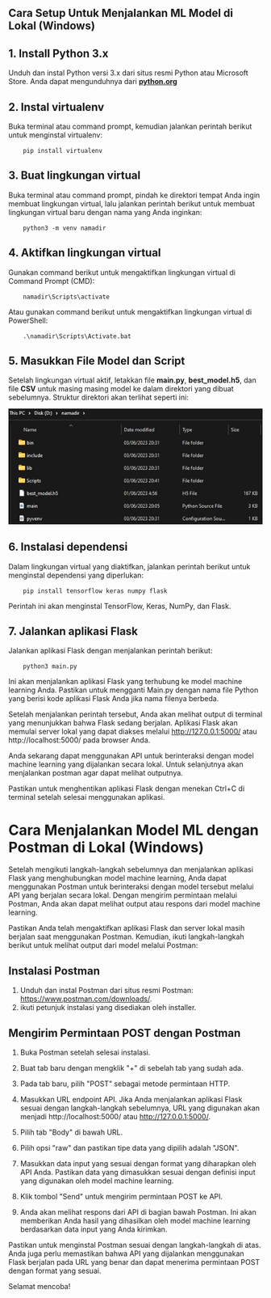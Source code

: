 ## Cara Setup Untuk Menjalankan ML Model di Lokal (Windows)

## 1. Install Python 3.x

Unduh dan instal Python versi 3.x dari situs resmi Python atau Microsoft Store. Anda dapat mengunduhnya dari 
**[python.org](https://www.python.org/downloads/)**

## 2. Instal virtualenv

Buka terminal atau command prompt, kemudian jalankan perintah berikut untuk menginstal virtualenv:

        pip install virtualenv

## 3. Buat lingkungan virtual

Buka terminal atau command prompt, pindah ke direktori tempat Anda ingin membuat lingkungan virtual, lalu jalankan perintah berikut untuk membuat lingkungan virtual baru dengan nama yang Anda inginkan:

        python3 -m venv namadir

## 4. Aktifkan lingkungan virtual

Gunakan command berikut untuk mengaktifkan lingkungan virtual di Command Prompt (CMD):

        namadir\Scripts\activate

Atau gunakan command berikut untuk mengaktifkan lingkungan virtual di PowerShell:

        .\namadir\Scripts\Activate.bat

## 5. Masukkan File Model dan Script 
Setelah lingkungan virtual aktif, letakkan file **main.py**, **best_model.h5**, dan file **CSV** untuk masing masing model ke dalam direktori yang dibuat sebelumnya. Struktur direktori akan terlihat seperti ini:

![Gambar Dir](assets/contoh_dir.jpg)

## 6. Instalasi dependensi

Dalam lingkungan virtual yang diaktifkan, jalankan perintah berikut untuk menginstal dependensi yang diperlukan:

        pip install tensorflow keras numpy flask

Perintah ini akan menginstal TensorFlow, Keras, NumPy, dan Flask.

## 7. Jalankan aplikasi Flask

Jalankan aplikasi Flask dengan menjalankan perintah berikut:

        python3 main.py

Ini akan menjalankan aplikasi Flask yang terhubung ke model machine learning Anda. Pastikan untuk mengganti Main.py dengan nama file Python yang berisi kode aplikasi Flask Anda jika nama filenya berbeda.

Setelah menjalankan perintah tersebut, Anda akan melihat output di terminal yang menunjukkan bahwa Flask sedang berjalan. Aplikasi Flask akan memulai server lokal yang dapat diakses melalui http://127.0.0.1:5000/ atau http://localhost:5000/ pada browser Anda.

Anda sekarang dapat menggunakan API untuk berinteraksi dengan model machine learning yang dijalankan secara lokal. Untuk selanjutnya akan menjalankan postman agar dapat melihat outputnya.

Pastikan untuk menghentikan aplikasi Flask dengan menekan Ctrl+C di terminal setelah selesai menggunakan aplikasi.


# Cara Menjalankan Model ML dengan Postman di Lokal (Windows)

Setelah mengikuti langkah-langkah sebelumnya dan menjalankan aplikasi Flask yang menghubungkan model machine learning, Anda dapat menggunakan Postman untuk berinteraksi dengan model tersebut melalui API yang berjalan secara lokal. Dengan mengirim permintaan melalui Postman, Anda akan dapat melihat output atau respons dari model machine learning.

Pastikan Anda telah mengaktifkan aplikasi Flask dan server lokal masih berjalan saat menggunakan Postman. Kemudian, ikuti langkah-langkah berikut untuk melihat output dari model melalui Postman:

## Instalasi Postman
1. Unduh dan instal Postman dari situs resmi Postman: https://www.postman.com/downloads/.
2. ikuti petunjuk instalasi yang disediakan oleh installer.

## Mengirim Permintaan POST dengan Postman

1. Buka Postman setelah selesai instalasi.

2. Buat tab baru dengan mengklik "+" di sebelah tab yang sudah ada.

3. Pada tab baru, pilih "POST" sebagai metode permintaan HTTP.

4. Masukkan URL endpoint API. Jika Anda menjalankan aplikasi Flask sesuai dengan langkah-langkah sebelumnya, URL yang digunakan akan menjadi http://localhost:5000/ atau http://127.0.0.1:5000/.

5. Pilih tab "Body" di bawah URL.

6. Pilih opsi "raw" dan pastikan tipe data yang dipilih adalah "JSON".

7. Masukkan data input yang sesuai dengan format yang diharapkan oleh API Anda. Pastikan data yang dimasukkan sesuai dengan definisi input yang digunakan oleh model machine learning.

8. Klik tombol "Send" untuk mengirim permintaan POST ke API.

9.  Anda akan melihat respons dari API di bagian bawah Postman. Ini akan memberikan Anda hasil yang dihasilkan oleh model machine learning berdasarkan data input yang Anda kirimkan.

Pastikan untuk menginstal Postman sesuai dengan langkah-langkah di atas. Anda juga perlu memastikan bahwa API yang dijalankan menggunakan Flask berjalan pada URL yang benar dan dapat menerima permintaan POST dengan format yang sesuai.

Selamat mencoba!